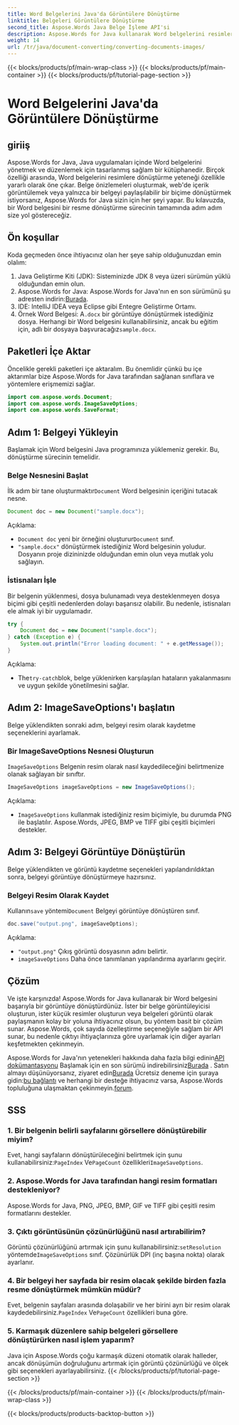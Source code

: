 ```yaml
---
title: Word Belgelerini Java'da Görüntülere Dönüştürme
linktitle: Belgeleri Görüntülere Dönüştürme
second_title: Aspose.Words Java Belge İşleme API'si
description: Aspose.Words for Java kullanarak Word belgelerini resimlere nasıl dönüştüreceğinizi öğrenin. Kod örnekleri ve SSS ile tamamlanmış adım adım kılavuz.
weight: 14
url: /tr/java/document-converting/converting-documents-images/
---
```


{{< blocks/products/pf/main-wrap-class >}}
{{< blocks/products/pf/main-container >}}
{{< blocks/products/pf/tutorial-page-section >}}

# Word Belgelerini Java'da Görüntülere Dönüştürme


## giriiş

Aspose.Words for Java, Java uygulamaları içinde Word belgelerini yönetmek ve düzenlemek için tasarlanmış sağlam bir kütüphanedir. Birçok özelliği arasında, Word belgelerini resimlere dönüştürme yeteneği özellikle yararlı olarak öne çıkar. Belge önizlemeleri oluşturmak, web'de içerik görüntülemek veya yalnızca bir belgeyi paylaşılabilir bir biçime dönüştürmek istiyorsanız, Aspose.Words for Java sizin için her şeyi yapar. Bu kılavuzda, bir Word belgesini bir resme dönüştürme sürecinin tamamında adım adım size yol göstereceğiz.

## Ön koşullar

Koda geçmeden önce ihtiyacınız olan her şeye sahip olduğunuzdan emin olalım:

1. Java Geliştirme Kiti (JDK): Sisteminizde JDK 8 veya üzeri sürümün yüklü olduğundan emin olun.
2.  Aspose.Words for Java: Aspose.Words for Java'nın en son sürümünü şu adresten indirin:[Burada](https://releases.aspose.com/words/java/).
3. IDE: IntelliJ IDEA veya Eclipse gibi Entegre Geliştirme Ortamı.
4. Örnek Word Belgesi: A`.docx` bir görüntüye dönüştürmek istediğiniz dosya. Herhangi bir Word belgesini kullanabilirsiniz, ancak bu eğitim için, adlı bir dosyaya başvuracağız`sample.docx`.

## Paketleri İçe Aktar

Öncelikle gerekli paketleri içe aktaralım. Bu önemlidir çünkü bu içe aktarımlar bize Aspose.Words for Java tarafından sağlanan sınıflara ve yöntemlere erişmemizi sağlar.

```java
import com.aspose.words.Document;
import com.aspose.words.ImageSaveOptions;
import com.aspose.words.SaveFormat;
```

## Adım 1: Belgeyi Yükleyin

Başlamak için Word belgesini Java programınıza yüklemeniz gerekir. Bu, dönüştürme sürecinin temelidir.

### Belge Nesnesini Başlat

 İlk adım bir tane oluşturmaktır`Document` Word belgesinin içeriğini tutacak nesne.

```java
Document doc = new Document("sample.docx");
```

Açıklama:
- `Document doc` yeni bir örneğini oluşturur`Document` sınıf.
- `"sample.docx"` dönüştürmek istediğiniz Word belgesinin yoludur. Dosyanın proje dizininizde olduğundan emin olun veya mutlak yolu sağlayın.

### İstisnaları İşle

Bir belgenin yüklenmesi, dosya bulunamadı veya desteklenmeyen dosya biçimi gibi çeşitli nedenlerden dolayı başarısız olabilir. Bu nedenle, istisnaları ele almak iyi bir uygulamadır.

```java
try {
    Document doc = new Document("sample.docx");
} catch (Exception e) {
    System.out.println("Error loading document: " + e.getMessage());
}
```

Açıklama:
-  The`try-catch`blok, belge yüklenirken karşılaşılan hataların yakalanmasını ve uygun şekilde yönetilmesini sağlar.

## Adım 2: ImageSaveOptions'ı başlatın

Belge yüklendikten sonraki adım, belgeyi resim olarak kaydetme seçeneklerini ayarlamak.

### Bir ImageSaveOptions Nesnesi Oluşturun

`ImageSaveOptions` Belgenin resim olarak nasıl kaydedileceğini belirtmenize olanak sağlayan bir sınıftır.

```java
ImageSaveOptions imageSaveOptions = new ImageSaveOptions();
```

Açıklama:
- `ImageSaveOptions` kullanmak istediğiniz resim biçimiyle, bu durumda PNG ile başlatılır. Aspose.Words, JPEG, BMP ve TIFF gibi çeşitli biçimleri destekler.

## Adım 3: Belgeyi Görüntüye Dönüştürün

Belge yüklendikten ve görüntü kaydetme seçenekleri yapılandırıldıktan sonra, belgeyi görüntüye dönüştürmeye hazırsınız.

### Belgeyi Resim Olarak Kaydet

 Kullanın`save` yöntemi`Document` Belgeyi görüntüye dönüştüren sınıf.

```java
doc.save("output.png", imageSaveOptions);
```

Açıklama:
- `"output.png"` Çıkış görüntü dosyasının adını belirtir.
- `imageSaveOptions` Daha önce tanımlanan yapılandırma ayarlarını geçirir.

## Çözüm

Ve işte karşınızda! Aspose.Words for Java kullanarak bir Word belgesini başarıyla bir görüntüye dönüştürdünüz. İster bir belge görüntüleyicisi oluşturun, ister küçük resimler oluşturun veya belgeleri görüntü olarak paylaşmanın kolay bir yoluna ihtiyacınız olsun, bu yöntem basit bir çözüm sunar. Aspose.Words, çok sayıda özelleştirme seçeneğiyle sağlam bir API sunar, bu nedenle çıktıyı ihtiyaçlarınıza göre uyarlamak için diğer ayarları keşfetmekten çekinmeyin.

 Aspose.Words for Java'nın yetenekleri hakkında daha fazla bilgi edinin[API dokümantasyonu](https://reference.aspose.com/words/java/) Başlamak için en son sürümü indirebilirsiniz[Burada](https://releases.aspose.com/words/java/) . Satın almayı düşünüyorsanız, ziyaret edin[Burada](https://purchase.aspose.com/buy) Ücretsiz deneme için şuraya gidin:[bu bağlantı](https://releases.aspose.com/) ve herhangi bir desteğe ihtiyacınız varsa, Aspose.Words topluluğuna ulaşmaktan çekinmeyin.[forum](https://forum.aspose.com/c/words/8).
## SSS

### 1. Bir belgenin belirli sayfalarını görsellere dönüştürebilir miyim?

 Evet, hangi sayfaların dönüştürüleceğini belirtmek için şunu kullanabilirsiniz:`PageIndex` Ve`PageCount` özellikleri`ImageSaveOptions`.

### 2. Aspose.Words for Java tarafından hangi resim formatları destekleniyor?

Aspose.Words for Java, PNG, JPEG, BMP, GIF ve TIFF gibi çeşitli resim formatlarını destekler.

### 3. Çıktı görüntüsünün çözünürlüğünü nasıl artırabilirim?

 Görüntü çözünürlüğünü artırmak için şunu kullanabilirsiniz:`setResolution` yöntemde`ImageSaveOptions` sınıf. Çözünürlük DPI (inç başına nokta) olarak ayarlanır.

### 4. Bir belgeyi her sayfada bir resim olacak şekilde birden fazla resme dönüştürmek mümkün müdür?

 Evet, belgenin sayfaları arasında dolaşabilir ve her birini ayrı bir resim olarak kaydedebilirsiniz.`PageIndex` Ve`PageCount` özellikleri buna göre.

### 5. Karmaşık düzenlere sahip belgeleri görsellere dönüştürürken nasıl işlem yaparım?

Java için Aspose.Words çoğu karmaşık düzeni otomatik olarak halleder, ancak dönüşümün doğruluğunu artırmak için görüntü çözünürlüğü ve ölçek gibi seçenekleri ayarlayabilirsiniz.
{{< /blocks/products/pf/tutorial-page-section >}}

{{< /blocks/products/pf/main-container >}}
{{< /blocks/products/pf/main-wrap-class >}}

{{< blocks/products/products-backtop-button >}}
